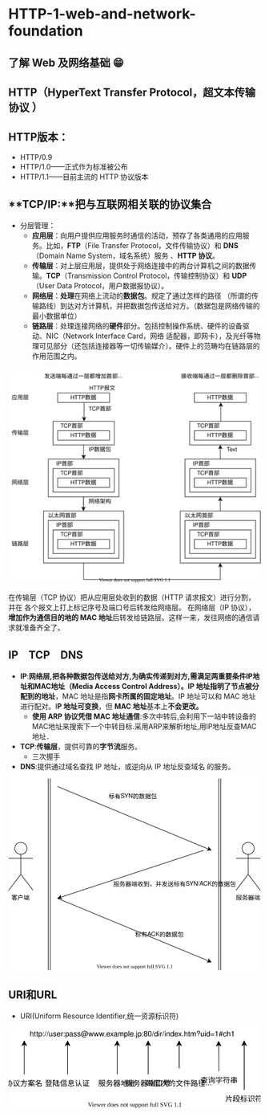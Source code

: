 # HTTP-1-web-and-network-foundation

## 了解 Web 及网络基础 😁 

## **HTTP**（HyperText Transfer Protocol，超文本传输协议 ）

## **HTTP版本：**

* HTTP/0.9
* HTTP/1.0——正式作为标准被公布
* HTTP/1.1——目前主流的 HTTP 协议版本

## **TCP/IP:**把与互联网相关联的协议集合

* 分层管理：
  * **应用层**：向用户提供应用服务时通信的活动，预存了各类通用的应用服务。比如，**FTP**（File Transfer Protocol，文件传输协议）和 **DNS**（Domain Name System，域名系统）服务 、**HTTP 协议**。
  * **传输层**：对上层应用层，提供处于网络连接中的两台计算机之间的数据传输。**TCP**（Transmission Control Protocol，传输控制协议）和 **UDP**（User Data Protocol，用户数据报协议）。
  * **网络层**：**处理**在网络上流动的**数据包**。规定了通过怎样的路径 （所谓的传输路线）到达对方计算机，并把数据包传送给对方。（数据包是网络传输的最小数据单位）
  * **链路层**：处理连接网络的**硬件**部分。包括控制操作系统、硬件的设备驱动、NIC（Network Interface Card，网络 适配器，即网卡），及光纤等物理可见部分（还包括连接器等一切传输媒介）。硬件上的范畴均在链路层的 作用范围之内。

![TCP/IP&#x901A;&#x4FE1;&#x4F20;&#x8F93;&#x6D41;&#x56FE;&#x89E3;](../.gitbook/assets/wei-ming-ming-hui-tu.svg)

在传输层（TCP 协议）把从应用层处收到的数据（HTTP 请求报文）进行分割，并在 各个报文上打上标记序号及端口号后转发给网络层。 在网络层（IP 协议），**增加作为通信目的地的 MAC 地址**后转发给链路层。这样一来，发往网络的通信请求就准备齐全了。

## IP　TCP　DNS

* **IP**:**网络层,**把各种数据包传送给对方,为确实传递到对方,需满足两重要条件IP地址和MAC地址（Media Access Control Address）。IP 地址指明了**节点被分配到的地址**，MAC 地址是指**网卡所属的固定地址**。IP 地址可以和 MAC 地址进行配对。I**P 地址可变换**，但 **MAC 地址**基本上**不会更改。**
  * **使用 ARP 协议凭借 MAC 地址通信**:多次中转后,会利用下一站中转设备的MAC地址来搜索下一个中转目标.采用ARP来解析地址,用IP地址反查MAC地址．
* **TCP**:**传输层**，提供可靠的**字节流**服务。
  * 三次握手
* **DNS**:提供通过域名查找 IP 地址，或逆向从 IP 地址反查域名 的服务。

![&#x4E09;&#x6B21;&#x63E1;&#x624B;](../.gitbook/assets/wei-ming-ming-tu-biao.svg)

## URI和URL

* URI\(Uniform Resource Identifier,统一资源标识符\)

![&#x7EDD;&#x5BF9;URI&#x7684;&#x683C;&#x5F0F;](../.gitbook/assets/wei-ming-ming-tu-biao-1.svg)





